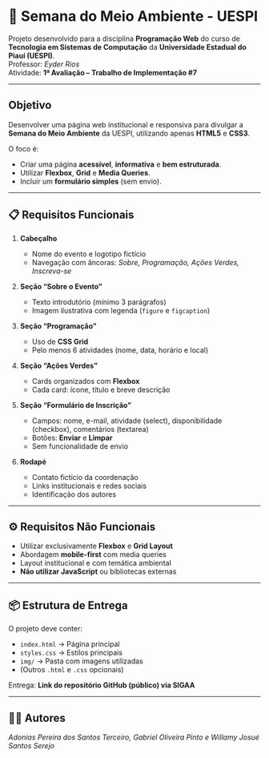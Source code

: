 # 🌱 Semana do Meio Ambiente - UESPI

Projeto desenvolvido para a disciplina **Programação Web** do curso de **Tecnologia em Sistemas de Computação** da **Universidade Estadual do Piauí (UESPI)**.  
Professor: *Eyder Rios*  
Atividade: **1ª Avaliação – Trabalho de Implementação #7**

---

## Objetivo
Desenvolver uma página web institucional e responsiva para divulgar a **Semana do Meio Ambiente** da UESPI, utilizando apenas **HTML5** e **CSS3**.  

O foco é:
- Criar uma página **acessível**, **informativa** e **bem estruturada**.  
- Utilizar **Flexbox**, **Grid** e **Media Queries**.  
- Incluir um **formulário simples** (sem envio).  

---

## 📋 Requisitos Funcionais

1. **Cabeçalho**
   - Nome do evento e logotipo fictício  
   - Navegação com âncoras: *Sobre, Programação, Ações Verdes, Inscreva-se*

2. **Seção “Sobre o Evento”**
   - Texto introdutório (mínimo 3 parágrafos)  
   - Imagem ilustrativa com legenda (`figure` e `figcaption`)  

3. **Seção “Programação”**
   - Uso de **CSS Grid**  
   - Pelo menos 6 atividades (nome, data, horário e local)  

4. **Seção “Ações Verdes”**
   - Cards organizados com **Flexbox**  
   - Cada card: ícone, título e breve descrição  

5. **Seção “Formulário de Inscrição”**
   - Campos: nome, e-mail, atividade (select), disponibilidade (checkbox), comentários (textarea)  
   - Botões: **Enviar** e **Limpar**  
   - Sem funcionalidade de envio  

6. **Rodapé**
   - Contato fictício da coordenação  
   - Links institucionais e redes sociais  
   - Identificação dos autores  

---

## ⚙️ Requisitos Não Funcionais
- Utilizar exclusivamente **Flexbox** e **Grid Layout**  
- Abordagem **mobile-first** com media queries  
- Layout institucional e com temática ambiental  
- **Não utilizar JavaScript** ou bibliotecas externas  

---

## 📦 Estrutura de Entrega
O projeto deve conter:  
- `index.html` → Página principal  
- `styles.css` → Estilos principais  
- `img/` → Pasta com imagens utilizadas  
- (Outros `.html` e `.css` opcionais)

Entrega: **Link do repositório GitHub (público) via SIGAA**  

---

## 👨‍💻 Autores
*Adonias Pereira dos Santos Terceiro, Gabriel Oliveira Pinto e Willamy Josué Santos Serejo*